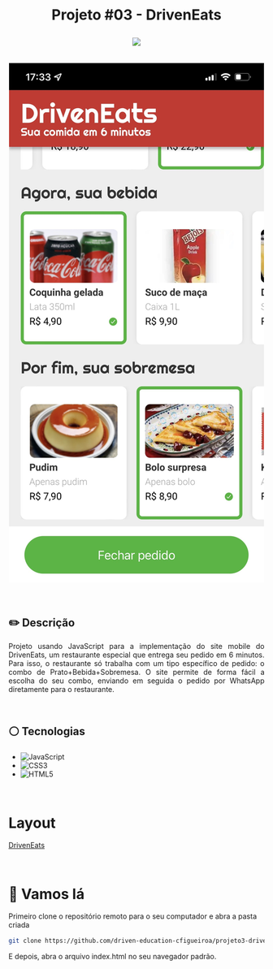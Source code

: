 # <p align = "center"> Projeto #03 - DrivenEats </p>

<p align = "center">
<img src="https://img.shields.io/badge/author-cfigueiroa-white?style=flat-square" />
</br>
<br/>

<p align = "center"> <img src="DrivenEats-sample.png" /></p>

</br>

## ✏️ Descrição

<p align="justify" >Projeto usando JavaScript para a implementação do site mobile do DrivenEats, um restaurante especial que entrega seu pedido em 6 minutos.
Para isso, o restaurante só trabalha com um tipo específico de pedido: o combo de Prato+Bebida+Sobremesa.
O site permite de forma fácil a escolha do seu combo, enviando em seguida o pedido por WhatsApp diretamente para o restaurante.</p>

</br>

## <p align = "left"> :white_circle: Tecnologias</p>

- ![JavaScript](https://img.shields.io/badge/javascript-%23323330.svg?style=for-the-badge&logo=javascript&logoColor=%23F7DF1E)
- ![CSS3](https://img.shields.io/badge/css3-%231572B6.svg?style=for-the-badge&logo=css3&logoColor=white)
- ![HTML5](https://img.shields.io/badge/html5-%23E34F26.svg?style=for-the-badge&logo=html5&logoColor=white)

</br>

# Layout

[DrivenEats](https://www.figma.com/file/i8tceg0W7Z9FfANaDbR3FV/DrivenEats)

</br>

# 🏁 Vamos lá

Primeiro clone o repositório remoto para o seu computador e abra a pasta criada

```bash
git clone https://github.com/driven-education-cfigueiroa/projeto3-driveneats.git && cd projeto3-driveneats
```

E depois, abra o arquivo index.html no seu navegador padrão.

